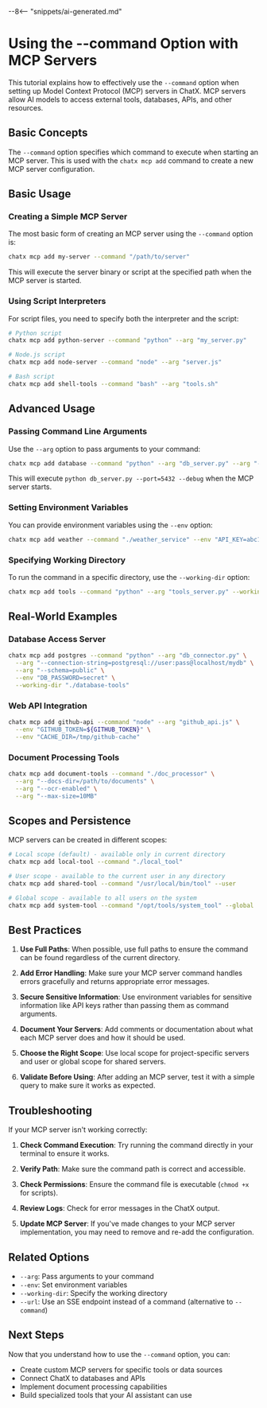 --8<-- "snippets/ai-generated.md"

# Using the --command Option with MCP Servers

This tutorial explains how to effectively use the `--command` option when setting up Model Context Protocol (MCP) servers in ChatX. MCP servers allow AI models to access external tools, databases, APIs, and other resources.

## Basic Concepts

The `--command` option specifies which command to execute when starting an MCP server. This is used with the `chatx mcp add` command to create a new MCP server configuration.

## Basic Usage

### Creating a Simple MCP Server

The most basic form of creating an MCP server using the `--command` option is:

```bash
chatx mcp add my-server --command "/path/to/server"
```

This will execute the server binary or script at the specified path when the MCP server is started.

### Using Script Interpreters

For script files, you need to specify both the interpreter and the script:

```bash
# Python script
chatx mcp add python-server --command "python" --arg "my_server.py"

# Node.js script
chatx mcp add node-server --command "node" --arg "server.js"

# Bash script
chatx mcp add shell-tools --command "bash" --arg "tools.sh"
```

## Advanced Usage

### Passing Command Line Arguments

Use the `--arg` option to pass arguments to your command:

```bash
chatx mcp add database --command "python" --arg "db_server.py" --arg "--port=5432" --arg "--debug"
```

This will execute `python db_server.py --port=5432 --debug` when the MCP server starts.

### Setting Environment Variables

You can provide environment variables using the `--env` option:

```bash
chatx mcp add weather --command "./weather_service" --env "API_KEY=abc123" --env "UNITS=metric"
```

### Specifying Working Directory

To run the command in a specific directory, use the `--working-dir` option:

```bash
chatx mcp add tools --command "python" --arg "tools_server.py" --working-dir "/path/to/tools"
```

## Real-World Examples

### Database Access Server

```bash
chatx mcp add postgres --command "python" --arg "db_connector.py" \
  --arg "--connection-string=postgresql://user:pass@localhost/mydb" \
  --arg "--schema=public" \
  --env "DB_PASSWORD=secret" \
  --working-dir "./database-tools"
```

### Web API Integration

```bash
chatx mcp add github-api --command "node" --arg "github_api.js" \
  --env "GITHUB_TOKEN=${GITHUB_TOKEN}" \
  --env "CACHE_DIR=/tmp/github-cache"
```

### Document Processing Tools

```bash
chatx mcp add document-tools --command "./doc_processor" \
  --arg "--docs-dir=/path/to/documents" \
  --arg "--ocr-enabled" \
  --arg "--max-size=10MB"
```

## Scopes and Persistence

MCP servers can be created in different scopes:

```bash
# Local scope (default) - available only in current directory
chatx mcp add local-tool --command "./local_tool"

# User scope - available to the current user in any directory
chatx mcp add shared-tool --command "/usr/local/bin/tool" --user

# Global scope - available to all users on the system
chatx mcp add system-tool --command "/opt/tools/system_tool" --global
```

## Best Practices

1. **Use Full Paths**: When possible, use full paths to ensure the command can be found regardless of the current directory.

2. **Add Error Handling**: Make sure your MCP server command handles errors gracefully and returns appropriate error messages.

3. **Secure Sensitive Information**: Use environment variables for sensitive information like API keys rather than passing them as command arguments.

4. **Document Your Servers**: Add comments or documentation about what each MCP server does and how it should be used.

5. **Choose the Right Scope**: Use local scope for project-specific servers and user or global scope for shared servers.

6. **Validate Before Using**: After adding an MCP server, test it with a simple query to make sure it works as expected.

## Troubleshooting

If your MCP server isn't working correctly:

1. **Check Command Execution**: Try running the command directly in your terminal to ensure it works.

2. **Verify Path**: Make sure the command path is correct and accessible.

3. **Check Permissions**: Ensure the command file is executable (`chmod +x` for scripts).

4. **Review Logs**: Check for error messages in the ChatX output.

5. **Update MCP Server**: If you've made changes to your MCP server implementation, you may need to remove and re-add the configuration.

## Related Options

- `--arg`: Pass arguments to your command
- `--env`: Set environment variables
- `--working-dir`: Specify the working directory
- `--url`: Use an SSE endpoint instead of a command (alternative to `--command`)

## Next Steps

Now that you understand how to use the `--command` option, you can:

- Create custom MCP servers for specific tools or data sources
- Connect ChatX to databases and APIs
- Implement document processing capabilities
- Build specialized tools that your AI assistant can use